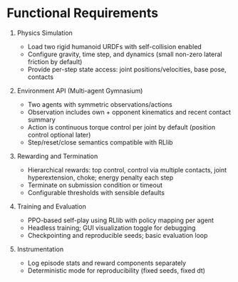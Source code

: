 # Functional Requirements

1. Physics Simulation
   - Load two rigid humanoid URDFs with self-collision enabled
   - Configure gravity, time step, and dynamics (small non-zero lateral friction by default)
   - Provide per-step state access: joint positions/velocities, base pose, contacts

2. Environment API (Multi-agent Gymnasium)
   - Two agents with symmetric observations/actions
   - Observation includes own + opponent kinematics and recent contact summary
   - Action is continuous torque control per joint by default (position control optional later)
   - Step/reset/close semantics compatible with RLlib

3. Rewarding and Termination
   - Hierarchical rewards: top control, control via multiple contacts, joint hyperextension, choke; energy penalty each step
   - Terminate on submission condition or timeout
   - Configurable thresholds with sensible defaults

4. Training and Evaluation
   - PPO-based self-play using RLlib with policy mapping per agent
   - Headless training; GUI visualization toggle for debugging
   - Checkpointing and reproducible seeds; basic evaluation loop

5. Instrumentation
    - Log episode stats and reward components separately
    - Deterministic mode for reproducibility (fixed seeds, fixed dt)
